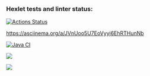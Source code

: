### Hexlet tests and linter status:
[![Actions Status](https://github.com/anasasiia/java-project-71/workflows/hexlet-check/badge.svg)](https://github.com/anasasiia/java-project-71/actions)


https://asciinema.org/a/JVnUoo5U7EoVyyj6EhRTHunNb

[![Java CI](https://github.com/anasasiia/java-project-71/actions/workflows/java-ci.yml/badge.svg?branch=main)](https://github.com/anasasiia/java-project-71/actions/workflows/java-ci.yml)

<a href="https://codeclimate.com/github/anasasiia/java-project-71/maintainability"><img src="https://api.codeclimate.com/v1/badges/6fd34ed228ced1a00f24/maintainability" /></a>

<a href="https://codeclimate.com/github/anasasiia/java-project-71/test_coverage"><img src="https://api.codeclimate.com/v1/badges/6fd34ed228ced1a00f24/test_coverage" /></a>